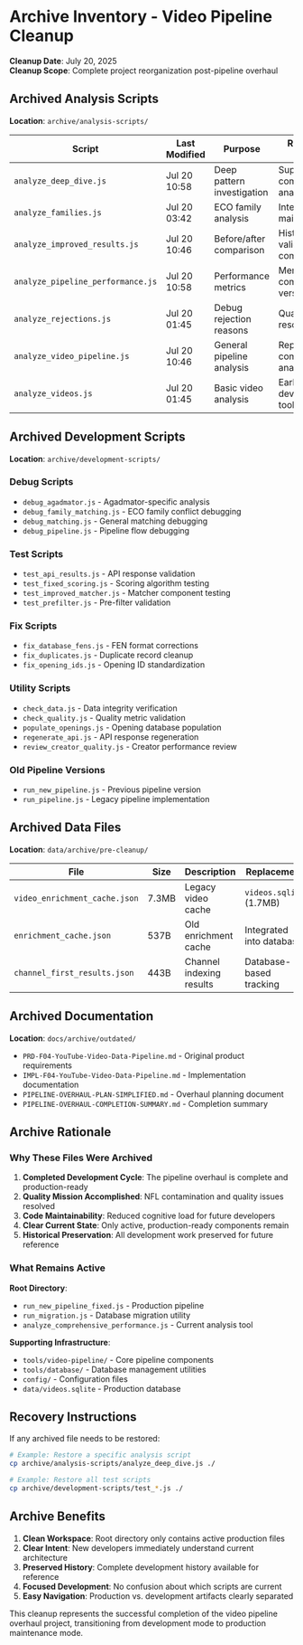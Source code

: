 # Archive Inventory - Video Pipeline Cleanup

**Cleanup Date**: July 20, 2025  
**Cleanup Scope**: Complete project reorganization post-pipeline overhaul

## Archived Analysis Scripts

**Location**: `archive/analysis-scripts/`

| Script | Last Modified | Purpose | Reason for Archive |
|--------|---------------|---------|-------------------|
| `analyze_deep_dive.js` | Jul 20 10:58 | Deep pattern investigation | Superseded by comprehensive analysis |
| `analyze_families.js` | Jul 20 03:42 | ECO family analysis | Integrated into main analysis |
| `analyze_improved_results.js` | Jul 20 10:46 | Before/after comparison | Historical validation completed |
| `analyze_pipeline_performance.js` | Jul 20 10:58 | Performance metrics | Merged into comprehensive version |
| `analyze_rejections.js` | Jul 20 01:45 | Debug rejection reasons | Quality issues resolved |
| `analyze_video_pipeline.js` | Jul 20 10:46 | General pipeline analysis | Replaced by comprehensive analysis |
| `analyze_videos.js` | Jul 20 01:45 | Basic video analysis | Early development tool |

## Archived Development Scripts

**Location**: `archive/development-scripts/`

### Debug Scripts
- `debug_agadmator.js` - Agadmator-specific analysis
- `debug_family_matching.js` - ECO family conflict debugging  
- `debug_matching.js` - General matching debugging
- `debug_pipeline.js` - Pipeline flow debugging

### Test Scripts
- `test_api_results.js` - API response validation
- `test_fixed_scoring.js` - Scoring algorithm testing
- `test_improved_matcher.js` - Matcher component testing
- `test_prefilter.js` - Pre-filter validation

### Fix Scripts
- `fix_database_fens.js` - FEN format corrections
- `fix_duplicates.js` - Duplicate record cleanup
- `fix_opening_ids.js` - Opening ID standardization

### Utility Scripts
- `check_data.js` - Data integrity verification
- `check_quality.js` - Quality metric validation
- `populate_openings.js` - Opening database population
- `regenerate_api.js` - API response regeneration
- `review_creator_quality.js` - Creator performance review

### Old Pipeline Versions
- `run_new_pipeline.js` - Previous pipeline version
- `run_pipeline.js` - Legacy pipeline implementation

## Archived Data Files

**Location**: `data/archive/pre-cleanup/`

| File | Size | Description | Replacement |
|------|------|-------------|-------------|
| `video_enrichment_cache.json` | 7.3MB | Legacy video cache | `videos.sqlite` (1.7MB) |
| `enrichment_cache.json` | 537B | Old enrichment cache | Integrated into database |
| `channel_first_results.json` | 443B | Channel indexing results | Database-based tracking |

## Archived Documentation

**Location**: `docs/archive/outdated/`

- `PRD-F04-YouTube-Video-Data-Pipeline.md` - Original product requirements
- `IMPL-F04-YouTube-Video-Data-Pipeline.md` - Implementation documentation  
- `PIPELINE-OVERHAUL-PLAN-SIMPLIFIED.md` - Overhaul planning document
- `PIPELINE-OVERHAUL-COMPLETION-SUMMARY.md` - Completion summary

## Archive Rationale

### Why These Files Were Archived

1. **Completed Development Cycle**: The pipeline overhaul is complete and production-ready
2. **Quality Mission Accomplished**: NFL contamination and quality issues resolved
3. **Code Maintainability**: Reduced cognitive load for future developers
4. **Clear Current State**: Only active, production-ready components remain
5. **Historical Preservation**: All development work preserved for future reference

### What Remains Active

**Root Directory**:
- `run_new_pipeline_fixed.js` - Production pipeline
- `run_migration.js` - Database migration utility
- `analyze_comprehensive_performance.js` - Current analysis tool

**Supporting Infrastructure**:
- `tools/video-pipeline/` - Core pipeline components
- `tools/database/` - Database management utilities
- `config/` - Configuration files
- `data/videos.sqlite` - Production database

## Recovery Instructions

If any archived file needs to be restored:

```bash
# Example: Restore a specific analysis script
cp archive/analysis-scripts/analyze_deep_dive.js ./

# Example: Restore all test scripts
cp archive/development-scripts/test_*.js ./
```

## Archive Benefits

1. **Clean Workspace**: Root directory only contains active production files
2. **Clear Intent**: New developers immediately understand current architecture
3. **Preserved History**: Complete development history available for reference
4. **Focused Development**: No confusion about which scripts are current
5. **Easy Navigation**: Production vs. development artifacts clearly separated

This cleanup represents the successful completion of the video pipeline overhaul project, transitioning from development mode to production maintenance mode.
